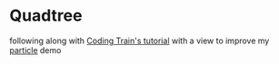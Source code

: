 # Quadtree

following along with [Coding Train's tutorial](https://youtu.be/OJxEcs0w_kE) with a view to improve my [particle](/particle) demo
